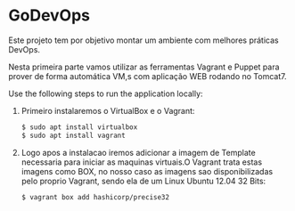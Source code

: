 # GoDevOps

Este projeto tem por objetivo montar um ambiente com melhores práticas DevOps. 

Nesta primeira parte vamos utilizar as ferramentas Vagrant e Puppet para prover de forma automática VM,s com aplicação WEB rodando no Tomcat7. 
 

Use the following steps to run the application locally:

1. Primeiro instalaremos o VirtualBox e o Vagrant:
    ```bash
    $ sudo apt install virtualbox
    $ sudo apt install vagrant
    ```

2. Logo apos a instalacao iremos adicionar a imagem de Template necessaria para iniciar as maquinas virtuais.O Vagrant trata estas imagens como BOX, no nosso caso as imagens sao disponibilizadas pelo proprio Vagrant, sendo ela de um Linux Ubuntu 12.04 32 Bits:
    ```bash
    $ vagrant box add hashicorp/precise32
    ```
